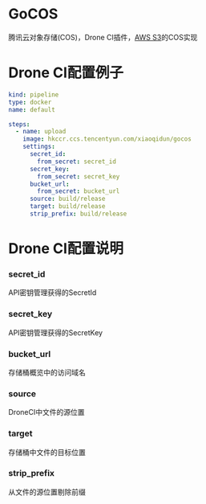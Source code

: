 # GoCOS

腾讯云对象存储(COS)，Drone CI插件，[AWS S3](http://plugins.drone.io/drone-plugins/drone-s3/)的COS实现

# Drone CI配置例子

```yml
kind: pipeline
type: docker
name: default

steps:
  - name: upload
    image: hkccr.ccs.tencentyun.com/xiaoqidun/gocos
    settings:
      secret_id:
        from_secret: secret_id
      secret_key:
        from_secret: secret_key
      bucket_url:
        from_secret: bucket_url
      source: build/release
      target: build/release
      strip_prefix: build/release
```

# Drone CI配置说明

### secret_id

API密钥管理获得的SecretId

### secret_key

API密钥管理获得的SecretKey

### bucket_url

存储桶概览中的访问域名

### source

DroneCI中文件的源位置

### target

存储桶中文件的目标位置

### strip_prefix

从文件的源位置剔除前缀